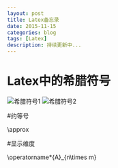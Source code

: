 ```yaml
---
layout: post
title: Latex备忘录
date: 2015-11-15
categories: blog
tags: [Latex]
description: 持续更新中...
---
```


# Latex中的希腊符号

![希腊符号1](http://i12.tietuku.com/77543f4f44a5517e.jpg)
![希腊符号2](http://i12.tietuku.com/562be17f35a97f8b.jpg)

#约等号

\approx

#显示维度

\operatorname*{A}_{n\times m}